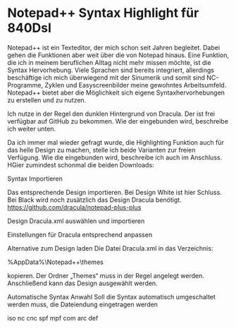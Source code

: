 # Notepad++ Syntax Highlight für 840Dsl
Notepad++ ist ein Texteditor, der mich schon seit Jahren begleitet. Dabei gehen die Funktionen aber weit über die von Notepad hinaus. Eine Funktion, die ich in meinem beruflichen Alltag nicht mehr missen möchte, ist die Syntax Hervorhebung. Viele Sprachen sind bereits integriert, allerdings beschäftige ich mich überwiegend mit der Sinumerik und somit sind NC-Programme, Zyklen und Easyscreenbilder meine gewohntes Arbeitsumfeld. Notepad++ bietet aber die Möglichkeit sich eigene Syntaxhervorhebungen zu erstellen und zu nutzen.

Ich nutze in der Regel den dunklen Hintergrund von Dracula. Der ist frei verfügbar auf GitHub zu bekommen. Wie der eingebunden wird, beschreibe ich weiter unten.

Da ich immer mal wieder gefragt wurde, die Highlighting Funktion auch für das helle Design zu machen, stelle ich beide Varianten zur freien Verfügung. Wie die eingebunden wird, beschreibe ich auch im Anschluss. HGier zumindest schonmal die beiden Downloads:


Syntax Importieren

Das entsprechende Design importieren. Bei Design White ist hier Schluss. Bei Black wird noch zusätzlich das Design Dracula benötigt.
https://github.com/dracula/notepad-plus-plus

Design Dracula.xml auswählen und importieren


Einstellungen für Dracula entsprechend anpassen


Alternative zum Design laden
Die Datei Dracula.xml in das Verzeichnis:

%AppData%\Notepad++\themes

kopieren. Der Ordner „Themes“ muss in der Regel angelegt werden. Anschließend kann das Design ausgewählt werden.

Automatische Syntax Anwahl
Soll die Syntax automatisch umgeschaltet werden muss, die Dateiendung eingetragen werden

iso nc cnc spf mpf com arc def


